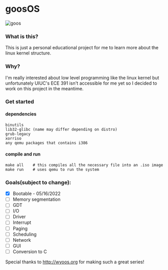 # goosOS
![goos](https://c.tenor.com/HpQzsDBu5QwAAAAC/goose-honk.gif)

### What is this?
This is just a personal educational project for me to learn more about the linux kernel structure.

### Why?
I'm really interested about low level programming like the linux kernel but unfortunately UIUC's ECE 391 isn't accessible for me yet so I decided to work on this project in the meantime.

### Get started
#### dependencies
```
binutils
lib32-glibc (name may differ depending on distro)
grub-legacy
xorriso
any qemu packages that contains i386
```
#### compile and run
```
make all    # this compiles all the necessary file into an .iso image
make run    # uses qemu to run the system
```

### Goals(subject to change):
- [x] Bootable - 05/16/2022
- [ ] Memory segmentation
- [ ] GDT
- [ ] I/O
- [ ] Driver
- [ ] Interrupt
- [ ] Paging
- [ ] Scheduling
- [ ] Network
- [ ] GUI
- [ ] Conversion to C

Special thanks to http://wyoos.org for making such a great series!
